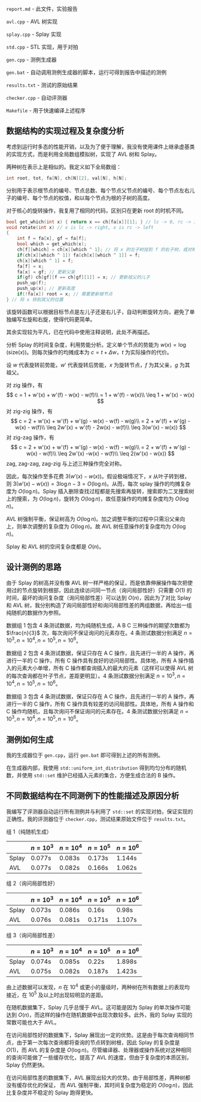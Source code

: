 `report.md` - 此文件，实验报告

`avl.cpp` - AVL 树实现

`splay.cpp` - Splay 实现

`std.cpp` - STL 实现，用于对拍

`gen.cpp` - 测例生成器

`gen.bat` - 自动调用测例生成器的脚本，运行可得到报告中描述的测例

`results.txt` - 测试的原始结果

`checker.cpp` - 自动评测器

`Makefile` - 用于快速编译上述程序

## 数据结构的实现过程及复杂度分析

考虑到运行时多态的性能开销，以及为了便于理解，我没有使用课件上继承虚基类的实现方式，而是利用全局数组模拟树，实现了 AVL 树和 Splay。

两种树在表示上是相似的。我定义如下全局数组：

``` cpp
int root, tot, fa[N], ch[N][2], val[N], h[N];
```

分别用于表示根节点的编号、节点总数、每个节点父节点的编号、每个节点左右儿子的编号、每个节点的权值，和以每个节点为根的子树的高度。

对于核心的旋转操作，我复用了相同的代码，区别只在更新 root 的时机不同。

``` cpp
bool get_which(int x) { return x == ch[fa[x]][1]; } // lc -> 0, rc -> 1
void rotate(int x) // x is lc -> right, x is rc -> left
{
    int f = fa[x], gf = fa[f];
    bool which = get_which(x);
    ch[f][which] = ch[x][which ^ 1]; // 将 x 的左子树挂到 f 的右子树，或对称
    if(ch[x][which ^ 1]) fa[ch[x][which ^ 1]] = f;
    ch[x][which ^ 1] = f;
    fa[f] = x;
    fa[x] = gf; // 更新父亲
    if(gf) ch[gf][f == ch[gf][1]] = x; // 更新祖父的儿子
    push_up(f);
    push_up(x); // 更新高度
    if(!fa[x]) root = x; // 需要更新根节点
} // 将 x 转到其父的位置
```

该旋转函数可以根据目标节点是左儿子还是右儿子，自动判断旋转方向，避免了单独编写左旋和右旋，使得代码更简单。

其余实现较为平凡，已在代码中使用注释说明，此处不再描述。

分析 Splay 的时间复杂度，利用势能分析。定义单个节点的势能为 $w(x) = \log(\text{size}(x))$。则每次操作的均摊成本为 $c = t + \Delta w$，$t$ 为实际操作的代价。

设 $w$ 代表旋转前势能，$w'$ 代表旋转后势能，$x$ 为旋转节点，$f$ 为其父亲，$g$ 为其祖父。

对 zig 操作，有
$$
c = 1 + w'(x) + w'(f) - w(x) - w(f)\\
= 1 + w'(f) - w(x)\\
\leq 1 + w'(x) - w(x)
$$
对 zig-zig 操作，有
$$
c = 2 + w'(x) + w'(f) + w'(g) - w(x) - w(f) - w(g)\\
 = 2 + w'(f) + w'(g) - w(x) - w(f)\\
 \leq 2w'(x) + w'(f) - 2w(x) - w(f)\\
 \leq 3(w'(x) - w(x))
$$
对 zig-zag 操作，有
$$
c = 2 + w'(x) + w'(f) + w'(g) - w(x) - w(f) - w(g)\\
 = 2 + w'(f) + w'(g) - w(x) - w(f)\\
 \leq 2w'(x) -w(x) - w(f)\\
 \leq 2(w'(x) - w(x))
$$
zag, zag-zag, zag-zig 与上述三种操作完全对称。

因此，每次操作至多花费 $3(w'(x) - w(x))$。假设极端情况下，$x$ 从叶子转到根，则 $3(w'(x) - w(x)) = 3\log n - 3 = O(\log n)$。从而，每次 splay 操作的均摊复杂度为 $O(\log n)$。Splay 插入删除查找过程都是先搜索再旋转，搜索即为二叉搜索树上的搜索，为 $O(\log n)$，旋转为 $O(\log n)$，故任意操作的均摊复杂度均为 $O(\log n)$。

AVL 树强制平衡，保证树高为 $O(\log n)$。加之调整平衡的过程中只需沿父亲向上，则单次调整的复杂度为 $O(\log n)$。故 AVL 树任意操作的复杂度均为 $O(\log n)$。

Splay 和 AVL 树的空间复杂度都是 $O(n)$。

## 设计测例的思路

由于 Splay 的树高并没有像 AVL 树一样严格的保证，而是依靠伸展操作每次把使用过的节点旋转到根部，因此连续访问同一节点（询问局部性好）只需要 $O(1)$ 的时间，最坏的询问复杂度（询问局部性差）可以达到 $O(n)$，因此为了对比 Splay 和 AVL 树，我分别构造了询问局部性好和询问局部性差的两组数据，再给出一组纯随机的数据作为参照。

数据组 1 包含 4 条测试数据，均为纯随机生成，A B C 三种操作的期望次数都为 $\frac{n}{3}$ 次，每次询问不保证询问的元素存在。4 条测试数据分别满足 $n = 10^3, n = 10^4, n = 10^5, n = 10^6$。

数据组 2 包含 4 条测试数据，保证只存在 A C 操作，且先进行一半的 A 操作，再进行一半的 C 操作，所有 C 操作具有良好的访问局部性。具体地，所有 A 操作插入的元素大小单增，所有 C 操作都查询插入的最大的元素（这样可以使得 AVL 树的每次查询都在叶子节点，差距更明显）。4 条测试数据分别满足 $n = 10^3, n = 10^4, n = 10^5, n = 10^6$。

数据组 3 包含 4 条测试数据，保证只存在 A C 操作，且先进行一半的 A 操作，再进行一半的 C 操作，所有 C 操作具有较差的访问局部性。具体地，所有 A 操作和 C 操作均随机，且每次询问不保证询问的元素存在。4 条测试数据分别满足 $n = 10^3, n = 10^4, n = 10^5, n = 10^6$。

## 测例如何生成

我的生成器位于 `gen.cpp`，运行 `gen.bat` 即可得到上述的所有测例。

在生成器内部，我使用 `std::uniform_int_distribution` 得到均匀分布的随机数，并使用 `std::set` 维护已经插入元素的集合，方便生成合法的 B 操作。

## 不同数据结构在不同测例下的性能描述及原因分析

我编写了评测器自动运行所有测例并与利用了 `std::set` 的实现对拍，保证实现的正确性。我的评测器位于 `checker.cpp`，测试结果原始文件位于 `results.txt`。

组 1（纯随机生成）

|       | $n=10^3$ | $n=10^4$ | $n=10^5$ | $n=10^6$ |
| ----- | -------- | -------- | -------- | -------- |
| Splay | 0.077s   | 0.083s   | 0.173s   | 1.144s   |
| AVL   | 0.077s   | 0.082s   | 0.166s   | 1.062s   |

组 2（询问局部性好）

|       | $n=10^3$ | $n=10^4$ | $n=10^5$ | $n=10^6$ |
| ----- | -------- | -------- | -------- | -------- |
| Splay | 0.073s   | 0.086s   | 0.16s    | 0.98s    |
| AVL   | 0.076s   | 0.081s   | 0.171s   | 1.107s   |

组 3（询问局部性差）

|       | $n=10^3$ | $n=10^4$ | $n=10^5$ | $n=10^6$ |
| ----- | -------- | -------- | -------- | -------- |
| Splay | 0.074s   | 0.085s   | 0.22s    | 1.898s   |
| AVL   | 0.075s   | 0.082s   | 0.187s   | 1.423s   |

由上述数据可以发现，$n$ 在 $10^4$ 或更小的量级时，两种树在所有数据上的表现均接近，在 $10^5$ 及以上时出现较明显的差距。

在随机数据集下，Splay 几乎总慢于 AVL。这可能是因为 Splay 的单次操作可能达到 $O(n)$，而这样的操作在随机数据中出现次数较多。此外，我的 Splay 实现的常数可能也大于 AVL。

在访问局部性好的数据集下，Splay 展现出一定的优势。这是由于每次查询相同节点，由于第一次每次查询都将查询的节点转到树根，因此 Splay 的复杂度是  $O(1)$，而 AVL 的复杂度是 $O(\log n)$。尽管编译器、处理器或操作系统对这种相同的查询可能做了一些缓存优化，提高了 AVL 的速度，但由于复杂度的本质区别，Splay 仍然更快。

在访问局部性差的数据集下，AVL 展现出较大的优势。由于局部性差，两种树都没有缓存优化的保证， 而 AVL 强制平衡，其时间复杂度为稳定的 $O(\log n)$，因此比复杂度并不稳定的 Splay 跑得更快。